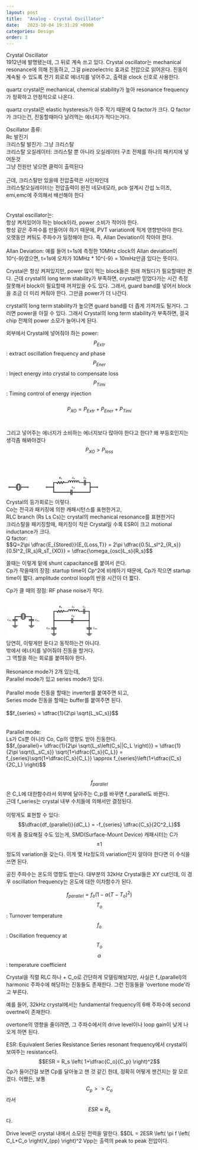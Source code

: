 ```yaml
---
layout: post
title:  "Analog - Crystal Oscillator"
date:   2023-10-04 19:31:29 +0900
categories: Design
order: 3
---
```


Crystal Oscillator<br>
1912년에 발명됐는데, 그 뒤로 계속 쓰고 있다.
Crystal oscillator는 mechanical resonance에 의해 진동하고, 그걸 piezoelectric 효과로 전압으로 읽어온다.
진동이 계속될 수 있도록 전기 회로로 에너지를 넣어주고, 출력을 clock 신호로 사용한다.

quartz crystal은 mechanical, chemical stability가 높아 resonance frequency가 정확하고 안정적으로 나온다.

quartz crystal은 elastic hysteresis가 아주 작기 때문에 Q factor가 크다.
Q factor가 크다는건, 진동할때마다 날려먹는 에너지가 적다는거다.


Oscillator 종류:<br>
Rc 발진기<br>
크리스탈 발진기: 그냥 크리스탈<br>
크리스탈 오실레이터: 크리스탈 뿐 아니라 오실레이터 구조 전체를 하나의 패키지에 넣어둔것<br>
그냥 전원만 넣으면 클럭이 출력된다<br>
<br>
근데, 크리스탈만 있을때 전압출력은 사인파인데<br>
크리스탈오실레이터는 전압출력이 완전 네모네모라, pcb 설계시 간섭 노이즈, emi,emc에 주의해서 배선해야 한다<br>
<br>
<br>
Crystal oscillator는:<br>
항상 켜져있어야 하는 block이라, power 소비가 적어야 한다.<br>
항상 같은 주파수를 만들어야 하기 때문에, PVT variation에 적게 영향받아야 한다.<br>
오랫동안 켜둬도 주파수가 일정해야 한다. 즉, Allan Deviation이 작아야 한다.<br>
<br>
Allan Deviation:
예를 들어 t=1s에 측정한 10MHz clock의 Allan deviation이 10^{-9}였으면,
t=1s에 오차가 10MHz * 10^{-9} = 10mHz만큼 있다는 뜻이다.


Crystal은 항상 켜져있지만, power 많이 먹는 block들은 원래 꺼뒀다가 필요할때만 켠다.
근데 crystal의 long term stability가 부족하면, crystal만 믿었다가는 시간 측정 잘못해서 block이 필요할때 꺼져있을 수도 있다.
그래서, guard band를 넣어서 block을 조금 더 미리 켜줘야 한다. 그만큼 power가 더 나간다.

crystal의 long term stability가 높으면 guard band를 더 좁게 가져가도 될거다. 그러면 power을 아낄 수 있다.
그래서 Crystal의 long term stability가 부족하면, 결국 chip 전체의 power 소모가 늘어나게 된다.


외부에서 Crystal에 넣어줘야 하는 power:<br>
$$P_{Extr}$$: extract oscillation frequency and phase<br>
$$P_{Ener}$$: Inject energy into crystal to compensate loss<br>
$$P_{Timi}$$: Timing control of energy injection<br>
<br>
$$P_{XO} = P_{Extr} + P_{Ener} + P_{Timi}$$<br>
<br>
그리고 넣어주는 에너지가 소비하는 에너지보다 많아야 한다고 한다? 왜 부등호인지는 생각좀 해봐야겠다<br>
$$P_{XO} > P_{loss}$$<br>
<br>

<div style="float: left">
    <img src="/public/img/XO1.png" style="width: 50%; height: auto;" alt="my picture" />
</div>

<br>
Crystal의 등가회로는 이렇다.<br>
Co는 전극과 패키징에 의한 캐패시턴스를 표현한거고,<br>
RLC branch (Rs Ls Cs)는 crystal의 mechanical resonance를 표현한거다<br>
크리스탈을 패키징할때, 패키징이 작은 Crystal일 수록 ESR이 크고 motional inductance가 크다.
<br>
Q factor:<br>
$$Q=2\pi \dfrac{E_{Stored}}{E_{Loss,T}} = 2\pi \dfrac{0.5L_sI^2_{R_s}}{0.5I^2_{R_s}R_sT_{XO}} = \dfrac{\omega_{osc}L_s}{R_s}$$<br>





쓸때는 이렇게 밑에 shunt capacitance를 붙여서 쓴다.<br>
Cp가 작을때의 장점:
startup time이 Cp^2에 비례하기 때문에, Cp가 작으면 startup time이 짧다.
amplitude control loop의 반응 시간이 더 짧다.

Cp가 클 때의 장점:
RF phase noise가 작다.

<br>

<div style="float: left">
    <img src="/public/img/XO2.png" style="width: 50%; height: auto;" alt="my picture" />
</div>

<br>
당연히, 이렇게만 둔다고 동작하는건 아니다.<br>
밖에서 에너지를 넣어줘야 진동을 할거다.<br>
그 역할을 하는 회로를 붙여줘야 한다.<br>
<br>
Resonance mode가 2개 있는데,<br>
Parallel mode가 있고 series mode가 있다.<br>
<br>
Parallel mode 진동을 할때는 inverter를 붙여주면 되고,<br>
Series mode 진동을 할때는 buffer를 붙여주면 된다.<br>
<br>
$$f_{series} = \dfrac{1}{2\pi \sqrt{L_sC_s}}$$<br>
<br>
<br>
Parallel mode:<br>
Ls가 Cs뿐 아니라 Co, Cp의 영향도 받아 진동한다.<br>
$$f_{parallel}= \dfrac{1}{2\pi \sqrt{L_s\left(C_s||C_L \right)}}  = \dfrac{1}{2\pi \sqrt{L_sC_s}} \sqrt{1+\dfrac{C_s}{C_L}} = f_{series}\sqrt{1+\dfrac{C_s}{C_L}} \approx f_{series}\left(1+\dfrac{C_s}{2C_L} \right)$$<br>
<br>

$$f_{parallel}$$은 C_L에 대한함수라서 외부에 달아주는 C_p를 바꾸면 f_parallel도 바뀐다.<br>
근데 f_series는 crystal 내부 수치들에 의해서만 결정된다.<br>
<br>
이렇게도 표현할 수 있다:<br>
$$\dfrac{df_{parallel}}{dC_L}  = -f_{series} \dfrac{C_s}{2C^2_L}$$
이게 좀 중요해질 수도 있는게, SMD(Surface-Mount Device) 캐패시터는 C가 $$\pm1% ~ \pm5%$$정도의 variation을 갖는다.
이게 몇 Hz정도의 variation인지 알아야 한다면 이 수식을 쓰면 된다.

공진 주파수는 온도의 영향도 받는다. 대부분의 32kHz Crystal들은 XY cut인데, 이 경우 oscillation frequency는 온도에 대한 이차함수가 된다.

$$f_{parallel} = f_o\left(1 - \alpha\left(T-T_o \right)^2 \right)$$
$$T_o$$ : Turnover temperature
$$f_o$$ : Oscillation frequency at $$T_o$$
$$\alpha$$: temperature coefficient

Crystal을 직렬 RLC 하나 + C_o로 간단하게 모델링해놨지만, 사실은 f_{parallel}의 harmonic 주파수에 해당하는 진동들도 존재한다.
그런 진동들을 'overtone mode'라고 부른다.

예를 들어, 32kHz crystal에서는 fundamental frequency의 6배 주파수에 second overtne이 존재한다.

overtone의 영향을 줄이려면, 그 주파수에서의 drive level이나 loop gain이 낮게 나오게 하면 된다.

ESR: Equivalent Series Resistance
Series resonant frequency에서 crystal이 보여주는 resistance다.
$$ESR = R_s \left( 1+\dfrac{C_o}{C_p} \right)^2$$
Cp가 들어간걸 보면 Cp를 달아놓고 잰 것 같긴 한데, 정확히 어떻게 잰건지는 잘 모르겠다.
어쨌든, 보통 $$C_p>>C_o$$라서 $$ESR \approx R_s$$다.

Drive level은 crystal 내에서 소모된 전력을 말한다.
$$DL = 2ESR \left( \pi f \left( C_L+C_o \right)V_{pp} \right)^2
Vpp는 출력의 peak to peak 전압이다.